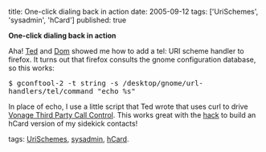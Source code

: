 title: One-click dialing back in action
date: 2005-09-12
tags: ['UriSchemes', 'sysadmin', 'hCard']
published: true

<b class="title">One-click dialing back in action</b>

<p> Aha! <a href="http://guilds.net/resume">Ted</a> and <a href="http://people.w3.org/~dom/">Dom</a> showed me how to add a tel: URI scheme handler to firefox. It turns out that firefox consults the gnome configuration database, so this works:

<p> <tt>$ gconftool-2 -t string -s /desktop/gnome/url-handlers/tel/command "echo %s"</tt>

<p> In place of echo, I use a little script that Ted wrote that uses curl to drive <a href="https://secure.click2callu.com/">Vonage Third Party Call Control</a>. This works great with the <a href="http://www.advogato.org/person/connolly/diary.html?start=2">hack</a> to build an hCard version of my sidekick contacts!

<p> tags: <a href="http://esw.w3.org/topic/UriSchemes" rel="tag">UriSchemes</a>, <a rel="tag" href="http://del.icio.us/connolly/sysadmin">sysadmin</a>,
<a rel="tag" href="http://developers.technorati.com/wiki/hCard">hCard</a>.
